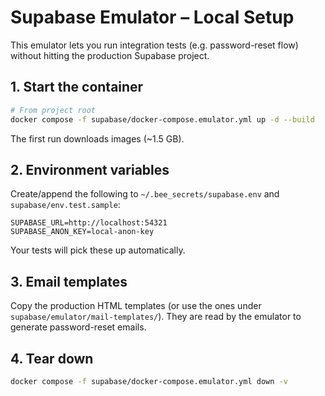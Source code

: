 # Supabase Emulator – Local Setup

This emulator lets you run integration tests (e.g. password-reset flow) without
hitting the production Supabase project.

## 1. Start the container

```bash
# From project root
docker compose -f supabase/docker-compose.emulator.yml up -d --build
```

The first run downloads images (~1.5 GB).

## 2. Environment variables

Create/append the following to `~/.bee_secrets/supabase.env` and
`supabase/env.test.sample`:

```
SUPABASE_URL=http://localhost:54321
SUPABASE_ANON_KEY=local-anon-key
```

Your tests will pick these up automatically.

## 3. Email templates

Copy the production HTML templates (or use the ones under
`supabase/emulator/mail-templates/`). They are read by the emulator to generate
password-reset emails.

## 4. Tear down

```bash
docker compose -f supabase/docker-compose.emulator.yml down -v
```
